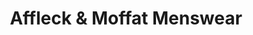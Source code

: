 ---
title: "Affleck & Moffat Menswear"
url: /darlington/affleck-and-moffat-menswear/
shop: clothes
---
